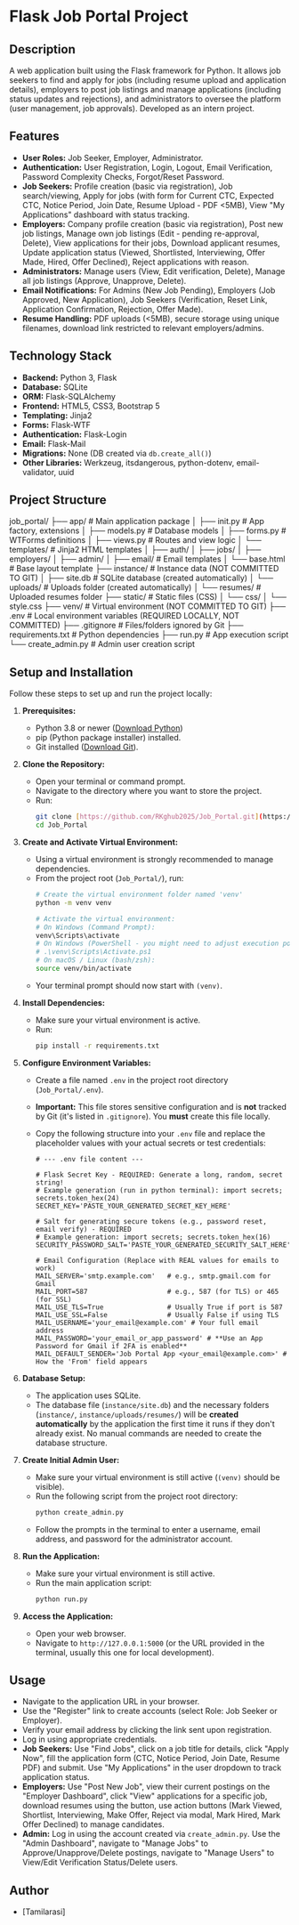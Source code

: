 # Flask Job Portal Project

## Description
A web application built using the Flask framework for Python. It allows job seekers to find and apply for jobs (including resume upload and application details), employers to post job listings and manage applications (including status updates and rejections), and administrators to oversee the platform (user management, job approvals). Developed as an intern project.

## Features
* **User Roles:** Job Seeker, Employer, Administrator.
* **Authentication:** User Registration, Login, Logout, Email Verification, Password Complexity Checks, Forgot/Reset Password.
* **Job Seekers:** Profile creation (basic via registration), Job search/viewing, Apply for jobs (with form for Current CTC, Expected CTC, Notice Period, Join Date, Resume Upload - PDF <5MB), View "My Applications" dashboard with status tracking.
* **Employers:** Company profile creation (basic via registration), Post new job listings, Manage own job listings (Edit - pending re-approval, Delete), View applications for their jobs, Download applicant resumes, Update application status (Viewed, Shortlisted, Interviewing, Offer Made, Hired, Offer Declined), Reject applications with reason.
* **Administrators:** Manage users (View, Edit verification, Delete), Manage all job listings (Approve, Unapprove, Delete).
* **Email Notifications:** For Admins (New Job Pending), Employers (Job Approved, New Application), Job Seekers (Verification, Reset Link, Application Confirmation, Rejection, Offer Made).
* **Resume Handling:** PDF uploads (<5MB), secure storage using unique filenames, download link restricted to relevant employers/admins.

## Technology Stack
* **Backend:** Python 3, Flask
* **Database:** SQLite
* **ORM:** Flask-SQLAlchemy
* **Frontend:** HTML5, CSS3, Bootstrap 5
* **Templating:** Jinja2
* **Forms:** Flask-WTF
* **Authentication:** Flask-Login
* **Email:** Flask-Mail
* **Migrations:** None (DB created via `db.create_all()`)
* **Other Libraries:** Werkzeug, itsdangerous, python-dotenv, email-validator, uuid

## Project Structure
job_portal/
├── app/                  # Main application package
│   ├── init.py       # App factory, extensions
│   ├── models.py         # Database models
│   ├── forms.py          # WTForms definitions
│   ├── views.py          # Routes and view logic
│   └── templates/        # Jinja2 HTML templates
│       ├── auth/
│       ├── jobs/
│       ├── employers/
│       ├── admin/
│       ├── email/        # Email templates
│       └── base.html     # Base layout template
├── instance/             # Instance data (NOT COMMITTED TO GIT)
│   ├── site.db           # SQLite database (created automatically)
│   └── uploads/          # Uploads folder (created automatically)
│       └── resumes/      # Uploaded resumes folder
├── static/               # Static files (CSS)
│   └── css/
│       └── style.css
├── venv/                 # Virtual environment (NOT COMMITTED TO GIT)
├── .env                  # Local environment variables (REQUIRED LOCALLY, NOT COMMITTED)
├── .gitignore            # Files/folders ignored by Git
├── requirements.txt      # Python dependencies
├── run.py                # App execution script
└── create_admin.py       # Admin user creation script

## Setup and Installation

Follow these steps to set up and run the project locally:

1.  **Prerequisites:**
    * Python 3.8 or newer ([Download Python](https://www.python.org/))
    * pip (Python package installer) installed.
    * Git installed ([Download Git](https://git-scm.com/)).

2.  **Clone the Repository:**
    * Open your terminal or command prompt.
    * Navigate to the directory where you want to store the project.
    * Run:
        ```bash
        git clone [https://github.com/RKghub2025/Job_Portal.git](https://github.com/RKghub2025/Job_Portal.git)
        cd Job_Portal
        ```

3.  **Create and Activate Virtual Environment:**
    * Using a virtual environment is strongly recommended to manage dependencies.
    * From the project root (`Job_Portal/`), run:
        ```bash
        # Create the virtual environment folder named 'venv'
        python -m venv venv

        # Activate the virtual environment:
        # On Windows (Command Prompt):
        venv\Scripts\activate
        # On Windows (PowerShell - you might need to adjust execution policy):
        # .\venv\Scripts\Activate.ps1
        # On macOS / Linux (bash/zsh):
        source venv/bin/activate
        ```
    * Your terminal prompt should now start with `(venv)`.

4.  **Install Dependencies:**
    * Make sure your virtual environment is active.
    * Run:
        ```bash
        pip install -r requirements.txt
        ```

5.  **Configure Environment Variables:**
    * Create a file named `.env` in the project root directory (`Job_Portal/.env`).
    * **Important:** This file stores sensitive configuration and is **not** tracked by Git (it's listed in `.gitignore`). You **must** create this file locally.
    * Copy the following structure into your `.env` file and replace the placeholder values with your actual secrets or test credentials:

        ```dotenv
        # --- .env file content ---

        # Flask Secret Key - REQUIRED: Generate a long, random, secret string!
        # Example generation (run in python terminal): import secrets; secrets.token_hex(24)
        SECRET_KEY='PASTE_YOUR_GENERATED_SECRET_KEY_HERE'

        # Salt for generating secure tokens (e.g., password reset, email verify) - REQUIRED
        # Example generation: import secrets; secrets.token_hex(16)
        SECURITY_PASSWORD_SALT='PASTE_YOUR_GENERATED_SECURITY_SALT_HERE'

        # Email Configuration (Replace with REAL values for emails to work)
        MAIL_SERVER='smtp.example.com'   # e.g., smtp.gmail.com for Gmail
        MAIL_PORT=587                    # e.g., 587 (for TLS) or 465 (for SSL)
        MAIL_USE_TLS=True                # Usually True if port is 587
        MAIL_USE_SSL=False               # Usually False if using TLS
        MAIL_USERNAME='your_email@example.com' # Your full email address
        MAIL_PASSWORD='your_email_or_app_password' # **Use an App Password for Gmail if 2FA is enabled**
        MAIL_DEFAULT_SENDER='Job Portal App <your_email@example.com>' # How the 'From' field appears
        ```

6.  **Database Setup:**
    * The application uses SQLite.
    * The database file (`instance/site.db`) and the necessary folders (`instance/`, `instance/uploads/resumes/`) will be **created automatically** by the application the first time it runs if they don't already exist. No manual commands are needed to create the database structure.

7.  **Create Initial Admin User:**
    * Make sure your virtual environment is still active (`(venv)` should be visible).
    * Run the following script from the project root directory:
        ```bash
        python create_admin.py
        ```
    * Follow the prompts in the terminal to enter a username, email address, and password for the administrator account.

8.  **Run the Application:**
    * Make sure your virtual environment is still active.
    * Run the main application script:
        ```bash
        python run.py
        ```

9.  **Access the Application:**
    * Open your web browser.
    * Navigate to `http://127.0.0.1:5000` (or the URL provided in the terminal, usually this one for local development).

## Usage
* Navigate to the application URL in your browser.
* Use the "Register" link to create accounts (select Role: Job Seeker or Employer).
* Verify your email address by clicking the link sent upon registration.
* Log in using appropriate credentials.
* **Job Seekers:** Use "Find Jobs", click on a job title for details, click "Apply Now", fill the application form (CTC, Notice Period, Join Date, Resume PDF) and submit. Use "My Applications" in the user dropdown to track application status.
* **Employers:** Use "Post New Job", view their current postings on the "Employer Dashboard", click "View" applications for a specific job, download resumes using the button, use action buttons (Mark Viewed, Shortlist, Interviewing, Make Offer, Reject via modal, Mark Hired, Mark Offer Declined) to manage candidates.
* **Admin:** Log in using the account created via `create_admin.py`. Use the "Admin Dashboard", navigate to "Manage Jobs" to Approve/Unapprove/Delete postings, navigate to "Manage Users" to View/Edit Verification Status/Delete users.

## Author
* [Tamilarasi]
